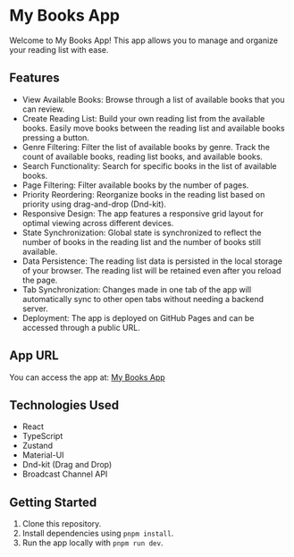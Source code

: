 # My Books App

Welcome to My Books App! This app allows you to manage and organize your reading list with ease.

## Features

- View Available Books: Browse through a list of available books that you can review.
- Create Reading List: Build your own reading list from the available books. Easily move books between the reading list and available books pressing a button.
- Genre Filtering: Filter the list of available books by genre. Track the count of available books, reading list books, and available books.
- Search Functionality: Search for specific books in the list of available books.
- Page Filtering: Filter available books by the number of pages.
- Priority Reordering: Reorganize books in the reading list based on priority using drag-and-drop (Dnd-kit).
- Responsive Design: The app features a responsive grid layout for optimal viewing across different devices.
- State Synchronization: Global state is synchronized to reflect the number of books in the reading list and the number of books still available.
- Data Persistence: The reading list data is persisted in the local storage of your browser. The reading list will be retained even after you reload the page.
- Tab Synchronization: Changes made in one tab of the app will automatically sync to other open tabs without needing a backend server.
- Deployment: The app is deployed on GitHub Pages and can be accessed through a public URL.

## App URL

You can access the app at: [My Books App](https://cesarafc.github.io/pruebas-tecnicas/)

## Technologies Used

- React
- TypeScript
- Zustand
- Material-UI
- Dnd-kit (Drag and Drop)
- Broadcast Channel API

## Getting Started

1. Clone this repository.
2. Install dependencies using `pnpm install`.
3. Run the app locally with `pnpm run dev`.
